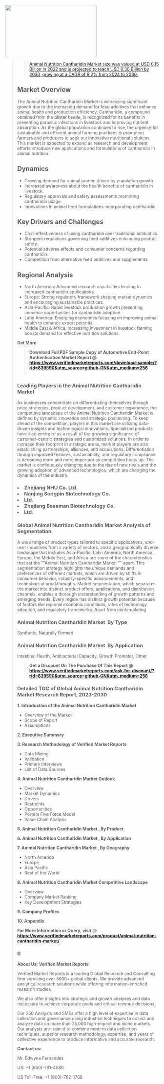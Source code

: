 <img src="https://ffe5etoiles.com/wp-content/uploads/2024/12/MST1-300x171.png" alt="" width="300" height="171" class="alignnone size-medium wp-image-20088" /><blockquote id="" class=""><a href="https://www.verifiedmarketreports.com/download-sample/?rid=870216&utm_source=github-GN&utm_medium=256" target="_blank"><blockquote id="" class=""><a href="https://www.verifiedmarketreports.com/download-sample/?rid=839590&utm_source=github-GN&utm_medium=256" target="_blank">Animal Nutrition Cantharidin Market size was valued at USD 0.15 Billion in 2022 and is projected to reach USD 0.30 Billion by 2030, growing at a CAGR of 9.2% from 2024 to 2030.</a></blockquote><p><h2>Market Overview</h2><p>The Animal Nutrition Cantharidin Market is witnessing significant growth due to the increasing demand for feed additives that enhance animal health and production efficiency. Cantharidin, a compound obtained from the blister beetle, is recognized for its benefits in preventing parasitic infections in livestock and improving nutrient absorption. As the global population continues to rise, the urgency for sustainable and efficient animal farming practices is prompting farmers and producers to seek out innovative nutritional solutions. This market is expected to expand as research and development efforts introduce new applications and formulations of cantharidin in animal nutrition.</p><h2>Dynamics</h2><ul><li>Growing demand for animal protein driven by population growth.</li><li>Increased awareness about the health benefits of cantharidin in livestock.</li><li>Regulatory approvals and safety assessments promoting cantharidin usage.</li><li>Innovations in animal feed formulations incorporating cantharidin.</li></ul><h2>Key Drivers and Challenges</h2><ul><li>Cost-effectiveness of using cantharidin over traditional antibiotics.</li><li>Stringent regulations governing feed additives enhancing product safety.</li><li>Potential adverse effects and consumer concerns regarding cantharidin.</li><li>Competition from alternative feed additives and supplements.</li></ul><h2>Regional Analysis</h2><ul><li>North America: Advanced research capabilities leading to increased cantharidin applications.</li><li>Europe: Strong regulatory framework shaping market dynamics and encouraging sustainable practices.</li><li>Asia-Pacific: Rapid livestock production growth presenting immense opportunities for cantharidin adoption.</li><li>Latin America: Emerging economies focusing on improving animal health to enhance export potential.</li><li>Middle East & Africa: Increasing investment in livestock farming boosts demand for effective nutrition solutions.</li></ul><p><strong>Get More</strong></p></p><blockquote id="" class=""><strong>Download Full PDF Sample Copy of Automotive End-Point Authentication Market Report @ <a href="https://www.verifiedmarketreports.com/download-sample/?rid=839590&utm_source=github-GN&utm_medium=256" target="_blank">https://www.verifiedmarketreports.com/download-sample/?rid=839590&utm_source=github-GN&utm_medium=256</a></strong><br /><br /></blockquote><h3 id="" class="">Leading Players in the&nbsp;Animal Nutrition Cantharidin Market </h3><p>As businesses concentrate on differentiating themselves through price strategies, product development, and customer experience, the competitive landscape of the Animal Nutrition Cantharidin Market is defined by dynamic innovation and strategic positioning. To keep ahead of the competition, players in this market are utilizing data-driven insights and technological innovations. Specialized products have also emerged as a result of the growing significance of customer-centric strategies and customized solutions. In order to increase their footprint in strategic areas, market players are also establishing partnerships, alliances, and acquisitions. Differentiation through improved features, sustainability, and regulatory compliance is becoming more and more important as competition heats up. The market is continuously changing due to the rise of new rivals and the growing adoption of advanced technologies, which are changing the dynamics of the industry.</p><h3 class=""><li>Zhejiang NHU Co. Ltd.</li><li> Nanjing Songpin Biotechnology Co.</li><li> Ltd.</li><li> Zhejiang Baseman Biotechnology Co.</li><li> Ltd.</h3><h3 id="" class="">Global&nbsp;Animal Nutrition Cantharidin Market Analysis of Segmentation</h3><p id="" class="">A wide range of product types tailored to specific applications, end-user industries from a variety of sectors, and a geographically diverse landscape that includes Asia-Pacific, Latin America, North America, Europe, the Middle East, and Africa are some of the characteristics that set the ""Animal Nutrition Cantharidin Market "" apart. This segmentation strategy highlights the unique demands and preferences of different markets, which are driven by shifts in consumer behavior, industry-specific advancements, and technological breakthroughs. Market segmentation, which separates the market into distinct product offers, applications, and distribution channels, enables a thorough understanding of growth patterns and emerging trends. Every region has distinct growth potential because of factors like regional economic conditions, rates of technology adoption, and regulatory frameworks. Apart from contemplating</p><h3 id="" class="">Animal Nutrition Cantharidin Market &nbsp;By Type</h3><p>Synthetic, Naturally Formed</p><h3 id="" class="">Animal Nutrition Cantharidin Market &nbsp;By Application</h3><p class="">Intestinal Health, Antibacterial Capacity, Growth Promoter, Other</p><blockquote id="" class=""><strong>Get a Discount On The Purchase Of This Report @ <a href="https://www.verifiedmarketreports.com/download-sample/?rid=839590&utm_source=github-GN&utm_medium=256" target="_blank">https://www.verifiedmarketreports.com/ask-for-discount/?rid=839590&utm_source=github-GN&utm_medium=256</a></strong></blockquote><h3 id="" class="">Detailed TOC of Global Animal Nutrition Cantharidin Market Research Report, 2023-2030</h3><p id="" class=""><strong>1. Introduction of the Animal Nutrition Cantharidin Market </strong></p><ul><li>Overview of the Market</li><li>Scope of Report</li><li>Assumptions</li></ul><p id="" class=""><strong>2. Executive Summary</strong></p><p id="" class=""><strong>3. Research Methodology of Verified Market Reports</strong></p><ul><li>Data Mining</li><li>Validation</li><li>Primary Interviews</li><li>List of Data Sources</li></ul><p id="" class=""><strong>4. Animal Nutrition Cantharidin Market Outlook</strong></p><ul><li>Overview</li><li>Market Dynamics</li><li>Drivers</li><li>Restraints</li><li>Opportunities</li><li>Porters Five Force Model</li><li>Value Chain Analysis</li></ul><p id="" class=""><strong>5. Animal Nutrition Cantharidin Market , By Product</strong></p><p id="" class=""><strong>6. Animal Nutrition Cantharidin Market , By Application</strong></p><p id="" class=""><strong>7. Animal Nutrition Cantharidin Market , By Geography</strong></p><ul><li>North America</li><li>Europe</li><li>Asia Pacific</li><li>Rest of the World</li></ul><p id="" class=""><strong>8. Animal Nutrition Cantharidin Market Competitive Landscape</strong></p><ul><li>Overview</li><li>Company Market Ranking</li><li>Key Development Strategies</li></ul><p id="" class=""><strong>9. Company Profiles</strong></p><p id="" class=""><strong>10. Appendix</strong></p><p><strong>For More Information or Query, visit</strong>&nbsp;@ <strong><a href="https://www.verifiedmarketreports.com/product/animal-nutrition-cantharidin-market/" target="_blank">https://www.verifiedmarketreports.com/product/animal-nutrition-cantharidin-market/</a></strong></p><h3 id="" class="">0</h3><p id="" class=""><strong>About Us: Verified Market Reports</strong></p><p id="" class="">Verified Market Reports is a leading Global Research and Consulting firm servicing over 5000+ global clients. We provide advanced analytical research solutions while offering information-enriched research studies.</p><p id="" class="">We also offer insights into strategic and growth analyses and data necessary to achieve corporate goals and critical revenue decisions.</p><p id="" class="">Our 250 Analysts and SMEs offer a high level of expertise in data collection and governance using industrial techniques to collect and analyze data on more than 25,000 high-impact and niche markets. Our analysts are trained to combine modern data collection techniques, superior research methodology, expertise, and years of collective experience to produce informative and accurate research.</p><p id="" class=""><strong>Contact us:</strong></p><p id="" class="">Mr. Edwyne Fernandes</p><p id="" class="">US: +1 (650)-781-4080</p><p id="" class="">US Toll-Free: +1 (800)-782-1768</p>
